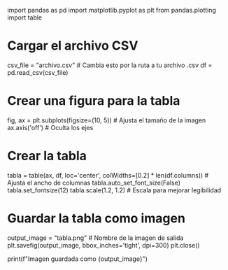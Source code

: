 import pandas as pd
import matplotlib.pyplot as plt
from pandas.plotting import table

# Cargar el archivo CSV
csv_file = "archivo.csv"  # Cambia esto por la ruta a tu archivo .csv
df = pd.read_csv(csv_file)

# Crear una figura para la tabla
fig, ax = plt.subplots(figsize=(10, 5))  # Ajusta el tamaño de la imagen
ax.axis('off')  # Oculta los ejes

# Crear la tabla
tabla = table(ax, df, loc='center', colWidths=[0.2] * len(df.columns))  # Ajusta el ancho de columnas
tabla.auto_set_font_size(False)
tabla.set_fontsize(12)
tabla.scale(1.2, 1.2)  # Escala para mejorar legibilidad

# Guardar la tabla como imagen
output_image = "tabla.png"  # Nombre de la imagen de salida
plt.savefig(output_image, bbox_inches='tight', dpi=300)
plt.close()

print(f"Imagen guardada como {output_image}")
